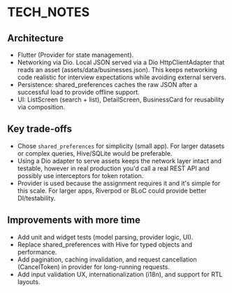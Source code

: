 # TECH_NOTES

## Architecture
- Flutter (Provider for state management).
- Networking via Dio. Local JSON served via a Dio HttpClientAdapter that reads an asset (assets/data/businesses.json). This keeps networking code realistic for interview expectations while avoiding external servers.
- Persistence: shared_preferences caches the raw JSON after a successful load to provide offline support.
- UI: ListScreen (search + list), DetailScreen, BusinessCard<T> for reusability via composition.

## Key trade-offs
- Chose `shared_preferences` for simplicity (small app). For larger datasets or complex queries, Hive/SQLite would be preferable.
- Using a Dio adapter to serve assets keeps the network layer intact and testable, however in real production you'd call a real REST API and possibly use interceptors for token rotation.
- Provider is used because the assignment requires it and it's simple for this scale. For larger apps, Riverpod or BLoC could provide better DI/testability.

## Improvements with more time
- Add unit and widget tests (model parsing, provider logic, UI).
- Replace shared_preferences with Hive for typed objects and performance.
- Add pagination, caching invalidation, and request cancellation (CancelToken) in provider for long-running requests.
- Add input validation UX, internationalization (i18n), and support for RTL layouts.

